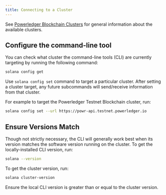```yaml
---
title: Connecting to a Cluster
---
```


See [Powerledger Blockchain Clusters](../clusters.md) for general information about the
available clusters.

## Configure the command-line tool

You can check what cluster the command-line tools (CLI) are currently targeting by
running the following command:

```bash
solana config get
```

Use `solana config set` command to target a particular cluster. After setting
a cluster target, any future subcommands will send/receive information from that
cluster.

For example to target the Powerledger Testnet Blockchain cluster, run:

```bash
solana config set --url https://powr-api.testnet.powerledger.io
```

## Ensure Versions Match

Though not strictly necessary, the CLI will generally work best when its version
matches the software version running on the cluster. To get the locally-installed
CLI version, run:

```bash
solana --version
```

To get the cluster version, run:

```bash
solana cluster-version
```

Ensure the local CLI version is greater than or equal to the cluster version.
